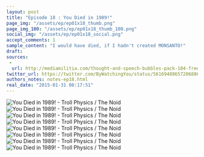 ```yaml
---
layout: post
title: "Episode 18 : You Died in 1989!"
page_img: "/assets/ep/ep01x18_thumb.png"
page_img_100: "/assets/ep/ep01x18_thumb_100.png"
social_img: "/assets/ep/ep01x18_social.png"
accept_comments: 1
sample_content: "I would have died, if I hadn't created MONSANTO!"
draft: 
sources: 
 - 
  url: http://mediamilitia.com/thought-and-speech-bubbles-pack-104-free-vectors-and-images/
twitter_url: https://twitter.com/ByWatchingYou/status/561694886572068864
authors_notes: notes-ep18.html
real_date: "2015-01-31 08:17:51"
---
```



<div style="margin-left: auto; margin-right: auto; width: 600px;">
  <img src="/assets/ep/ep01x18_01.png" alt="You Died in 1989! - Troll Physics / The Noid" />
  <img src="/assets/ep/ep01x18_02.png" alt="You Died in 1989! - Troll Physics / The Noid" />
  <img src="/assets/ep/ep01x18_03.png" alt="You Died in 1989! - Troll Physics / The Noid" />
  <img src="/assets/ep/ep01x18_04.png" alt="You Died in 1989! - Troll Physics / The Noid" />
  <img src="/assets/ep/ep01x18_05.png" alt="You Died in 1989! - Troll Physics / The Noid" />
  <img src="/assets/ep/ep01x18_06.png" alt="You Died in 1989! - Troll Physics / The Noid" />
  <img src="/assets/ep/ep01x18_07.png" alt="You Died in 1989! - Troll Physics / The Noid" />
  <img src="/assets/ep/ep01x18_08.png" alt="You Died in 1989! - Troll Physics / The Noid" />
</div>

<div style="display: none">
  Script:

  Jesus: Gentlemen, we've been caught in a Monsanto lawsuit.
  Robin: What happened to the clouds?
  Jesus: They were for effect. They went away now that Batman defeated the memes.
  [slow clap...]
  Noid: Well done, Batman meme!
  Batman: The Domino's Pizza Noid! I thought you died in 1989!
  Robin: Jesus said memes can't die.
  Jesus: No, I said they can't die in a car accident.
  Batman: A meme dies when no one thinks about it anymore.
  Noid: Correction: A meme usually dies. I would have, too. If I hadn't created MONSANTO.
  ...
  Noid: Welcome to my kingdom. Monsanto Labs.
  Batman: You didn't invent Monsanto. It's 80 years older than you.
  Noid: Think like a meme, n00b. I didn't invent Monsanto, I invented the meme. Nobody knew about it until me. Now I prolong my wretched life with their inventions.
  Noid: Plus, I once had a cameo on Family Guy.
  Batman: You tell people GMO's are dangerous just to save your own skin? That's low, even for you, Noid.
  [Troll Physics scientists working in the foreground]
  Noid: WTF?! I do this to survive. It must be pretty nice to be so popular and never fear for your LIFE.
  Noid: I've seen too many memes die to just sit down and take it. FUCK! Even your sidekick is missing most of the time. And when he's there, you beat him up!
  Noid: With all this research, I've still only got three frames to meme with. I'm not asking a lot! And besides, if I hadn't made Monsanto, you would have no where to go right now!!!
  Noid: I think I need some time alone.
  [Noid disappears]
  Jesus: Hehe. What a character.
</div>

